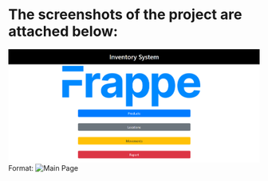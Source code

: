 # The screenshots of the project are attached below:

![Main Page](/captures/1.PNG)
Format: ![Main Page](url)
